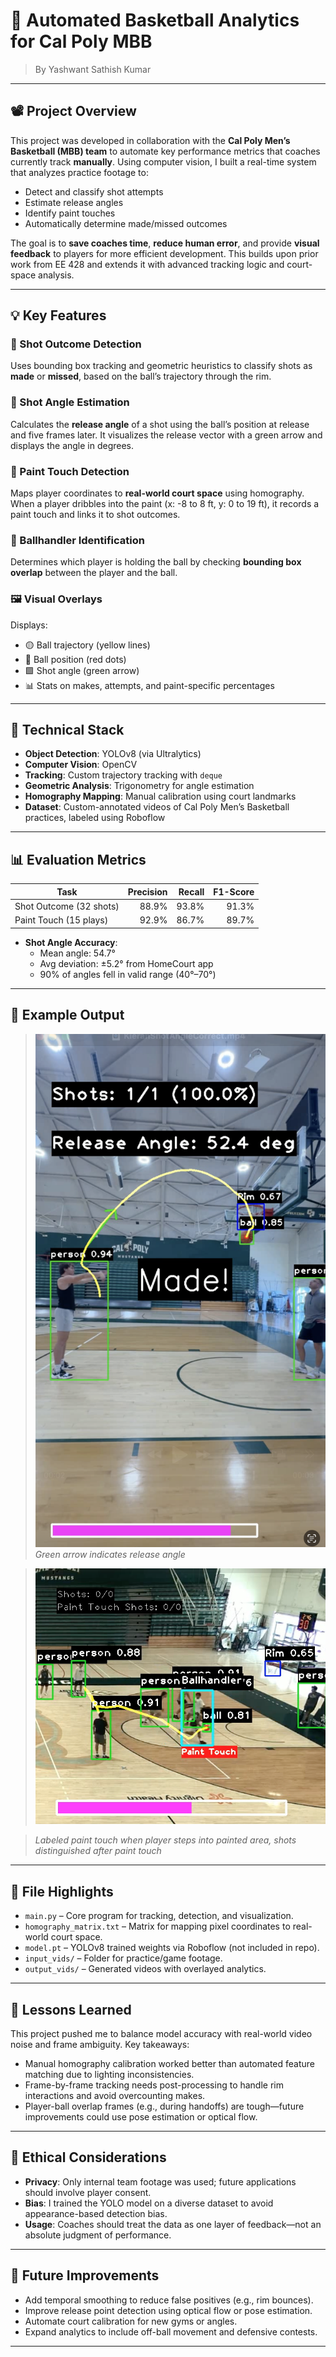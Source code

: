 # 🏀 Automated Basketball Analytics for Cal Poly MBB

> By Yashwant Sathish Kumar  

---

## 📽️ Project Overview

This project was developed in collaboration with the **Cal Poly Men’s Basketball (MBB) team** to automate key performance metrics that coaches currently track **manually**. Using computer vision, I built a real-time system that analyzes practice footage to:

- Detect and classify shot attempts
- Estimate release angles
- Identify paint touches
- Automatically determine made/missed outcomes

The goal is to **save coaches time**, **reduce human error**, and provide **visual feedback** to players for more efficient development. This builds upon prior work from EE 428 and extends it with advanced tracking logic and court-space analysis.

---

## 💡 Key Features

### 🎯 Shot Outcome Detection
Uses bounding box tracking and geometric heuristics to classify shots as **made** or **missed**, based on the ball’s trajectory through the rim.

### 📐 Shot Angle Estimation
Calculates the **release angle** of a shot using the ball’s position at release and five frames later. It visualizes the release vector with a green arrow and displays the angle in degrees.

### 🏀 Paint Touch Detection
Maps player coordinates to **real-world court space** using homography. When a player dribbles into the paint (x: -8 to 8 ft, y: 0 to 19 ft), it records a paint touch and links it to shot outcomes.

### 👤 Ballhandler Identification
Determines which player is holding the ball by checking **bounding box overlap** between the player and the ball.

### 🖼️ Visual Overlays
Displays:
- 🟡 Ball trajectory (yellow lines)
- 🔴 Ball position (red dots)
- 🟩 Shot angle (green arrow)
- 📊 Stats on makes, attempts, and paint-specific percentages

---

## 🧠 Technical Stack

- **Object Detection**: YOLOv8 (via Ultralytics)
- **Computer Vision**: OpenCV
- **Tracking**: Custom trajectory tracking with `deque`
- **Geometric Analysis**: Trigonometry for angle estimation
- **Homography Mapping**: Manual calibration using court landmarks
- **Dataset**: Custom-annotated videos of Cal Poly Men’s Basketball practices, labeled using Roboflow

---

## 📊 Evaluation Metrics

| Task                 | Precision | Recall | F1-Score |
|----------------------|----------:|-------:|---------:|
| Shot Outcome (32 shots) | 88.9%     | 93.8%  | 91.3%    |
| Paint Touch (15 plays)  | 92.9%     | 86.7%  | 89.7%    |

- **Shot Angle Accuracy**:  
  - Mean angle: 54.7°  
  - Avg deviation: ±5.2° from HomeCourt app  
  - 90% of angles fell in valid range (40°–70°)

---

## 📎 Example Output

> ![Shot Angle Detection](output_vids/ShotAngleDetectionEx.png)  
> *Green arrow indicates release angle*

> ![Paint Touch Detection](output_vids/PaintTouchDetectedEx.png)

> *Labeled paint touch when player steps into painted area, shots distinguished after paint touch*
---

## 📂 File Highlights

- `main.py` – Core program for tracking, detection, and visualization.
- `homography_matrix.txt` – Matrix for mapping pixel coordinates to real-world court space.
- `model.pt` – YOLOv8 trained weights via Roboflow (not included in repo).
- `input_vids/` – Folder for practice/game footage.
- `output_vids/` – Generated videos with overlayed analytics.

---

## 📌 Lessons Learned

This project pushed me to balance model accuracy with real-world video noise and frame ambiguity. Key takeaways:

- Manual homography calibration worked better than automated feature matching due to lighting inconsistencies.
- Frame-by-frame tracking needs post-processing to handle rim interactions and avoid overcounting makes.
- Player-ball overlap frames (e.g., during handoffs) are tough—future improvements could use pose estimation or optical flow.

---

## 🔐 Ethical Considerations

- **Privacy**: Only internal team footage was used; future applications should involve player consent.
- **Bias**: I trained the YOLO model on a diverse dataset to avoid appearance-based detection bias.
- **Usage**: Coaches should treat the data as one layer of feedback—not an absolute judgment of performance.

---

## 🚀 Future Improvements

- Add temporal smoothing to reduce false positives (e.g., rim bounces).
- Improve release point detection using optical flow or pose estimation.
- Automate court calibration for new gyms or angles.
- Expand analytics to include off-ball movement and defensive contests.

---
